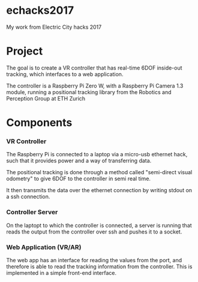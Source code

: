 # echacks2017
My work from Electric City hacks 2017

# Project

The goal is to create a VR controller that has real-time 6DOF inside-out tracking, which interfaces to a web application.

The controller is a Raspberry Pi Zero W, with a Raspberry Pi Camera 1.3 module, running a positional tracking library from the Robotics and Perception Group at ETH Zurich

# Components

### VR Controller

The Raspberry Pi is connected to a laptop via a micro-usb ethernet hack, such that it provides power and a way of transferring data.

The positional tracking is done through a method called "semi-direct visual odometry" to give 6DOF to the controller in semi real time.

It then transmits the data over the ethernet connection by writing stdout on a ssh connection.

### Controller Server

On the laptopt to which the controller is connected, a server is running that reads the output from the controller over ssh and pushes it to a socket.

### Web Application (VR/AR)

The web app has an interface for reading the values from the port, and therefore is able to read the tracking information from the controller. This is implemented in a simple front-end interface.
